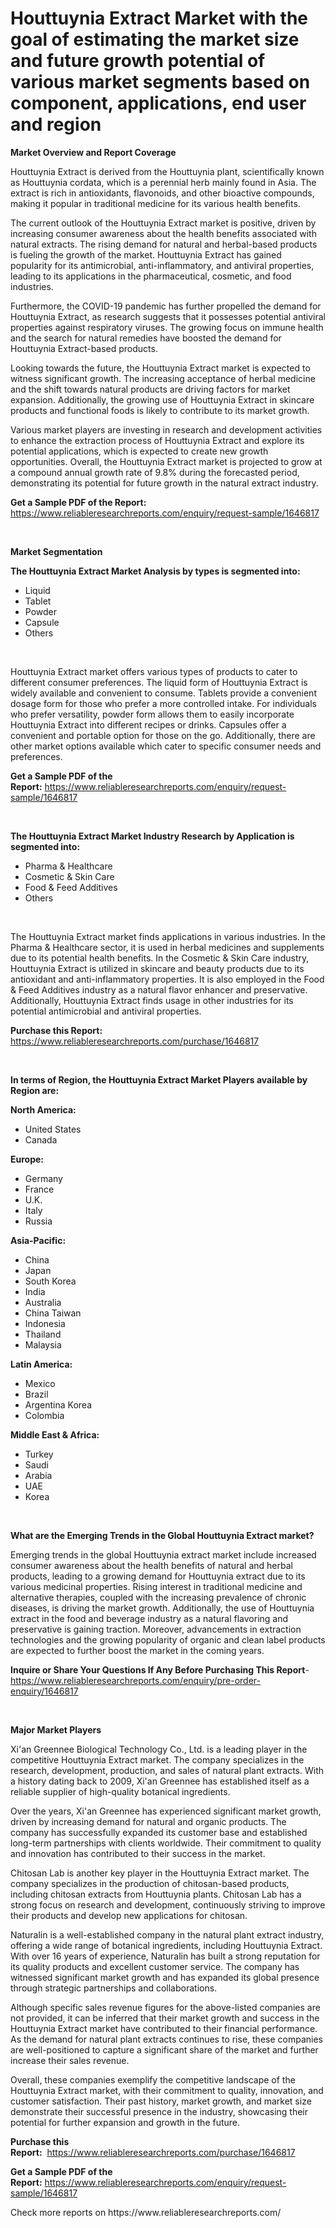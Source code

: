 <p><h1>Houttuynia Extract Market with the goal of estimating the market size and future growth potential of various market segments based on component, applications, end user and region</h1></p><p><strong>Market Overview and Report Coverage</strong></p>
<p><p>Houttuynia Extract is derived from the Houttuynia plant, scientifically known as Houttuynia cordata, which is a perennial herb mainly found in Asia. The extract is rich in antioxidants, flavonoids, and other bioactive compounds, making it popular in traditional medicine for its various health benefits.</p><p>The current outlook of the Houttuynia Extract market is positive, driven by increasing consumer awareness about the health benefits associated with natural extracts. The rising demand for natural and herbal-based products is fueling the growth of the market. Houttuynia Extract has gained popularity for its antimicrobial, anti-inflammatory, and antiviral properties, leading to its applications in the pharmaceutical, cosmetic, and food industries.</p><p>Furthermore, the COVID-19 pandemic has further propelled the demand for Houttuynia Extract, as research suggests that it possesses potential antiviral properties against respiratory viruses. The growing focus on immune health and the search for natural remedies have boosted the demand for Houttuynia Extract-based products.</p><p>Looking towards the future, the Houttuynia Extract market is expected to witness significant growth. The increasing acceptance of herbal medicine and the shift towards natural products are driving factors for market expansion. Additionally, the growing use of Houttuynia Extract in skincare products and functional foods is likely to contribute to its market growth.</p><p>Various market players are investing in research and development activities to enhance the extraction process of Houttuynia Extract and explore its potential applications, which is expected to create new growth opportunities. Overall, the Houttuynia Extract market is projected to grow at a compound annual growth rate of 9.8% during the forecasted period, demonstrating its potential for future growth in the natural extract industry.</p></p>
<p><strong>Get a Sample PDF of the Report:</strong> <a href="https://www.reliableresearchreports.com/enquiry/request-sample/1646817">https://www.reliableresearchreports.com/enquiry/request-sample/1646817</a></p>
<p>&nbsp;</p>
<p><strong>Market Segmentation</strong></p>
<p><strong>The Houttuynia Extract Market Analysis by types is segmented into:</strong></p>
<p><ul><li>Liquid</li><li>Tablet</li><li>Powder</li><li>Capsule</li><li>Others</li></ul></p>
<p>&nbsp;</p>
<p><p>Houttuynia Extract market offers various types of products to cater to different consumer preferences. The liquid form of Houttuynia Extract is widely available and convenient to consume. Tablets provide a convenient dosage form for those who prefer a more controlled intake. For individuals who prefer versatility, powder form allows them to easily incorporate Houttuynia Extract into different recipes or drinks. Capsules offer a convenient and portable option for those on the go. Additionally, there are other market options available which cater to specific consumer needs and preferences.</p></p>
<p><strong>Get a Sample PDF of the Report:</strong>&nbsp;<a href="https://www.reliableresearchreports.com/enquiry/request-sample/1646817">https://www.reliableresearchreports.com/enquiry/request-sample/1646817</a></p>
<p>&nbsp;</p>
<p><strong>The Houttuynia Extract Market Industry Research by Application is segmented into:</strong></p>
<p><ul><li>Pharma & Healthcare</li><li>Cosmetic & Skin Care</li><li>Food & Feed Additives</li><li>Others</li></ul></p>
<p>&nbsp;</p>
<p><p>The Houttuynia Extract market finds applications in various industries. In the Pharma & Healthcare sector, it is used in herbal medicines and supplements due to its potential health benefits. In the Cosmetic & Skin Care industry, Houttuynia Extract is utilized in skincare and beauty products due to its antioxidant and anti-inflammatory properties. It is also employed in the Food & Feed Additives industry as a natural flavor enhancer and preservative. Additionally, Houttuynia Extract finds usage in other industries for its potential antimicrobial and antiviral properties.</p></p>
<p><strong>Purchase this Report:</strong>&nbsp; <a href="https://www.reliableresearchreports.com/purchase/1646817">https://www.reliableresearchreports.com/purchase/1646817</a></p>
<p>&nbsp;</p>
<p><strong>In terms of Region, the Houttuynia Extract Market Players available by Region are:</strong></p>
<p>
    <p> <strong> North America: </strong>
        <ul>
            <li>United States</li>
            <li>Canada</li>
        </ul>
        </p> 
    <p> <strong> Europe: </strong>
        <ul>
            <li>Germany</li>
            <li>France</li>
            <li>U.K.</li>
            <li>Italy</li>
            <li>Russia</li>
        </ul>
        </p> 
    <p> <strong> Asia-Pacific: </strong>
        <ul>
            <li>China</li>
            <li>Japan</li>
            <li>South Korea</li>
            <li>India</li>
            <li>Australia</li>
            <li>China Taiwan</li>
            <li>Indonesia</li>
            <li>Thailand</li>
            <li>Malaysia</li>
        </ul>
        </p> 
    <p> <strong> Latin America: </strong>
        <ul>
            <li>Mexico</li>
            <li>Brazil</li>
            <li>Argentina Korea</li>
            <li>Colombia</li>
        </ul>
        </p> 
    <p> <strong> Middle East & Africa: </strong>
        <ul>
            <li>Turkey</li>
            <li>Saudi</li>
            <li>Arabia</li>
            <li>UAE</li>
            <li>Korea</li>
        </ul>
    </p>
    </p>
<p>&nbsp;</p>
<p><strong>What are the Emerging Trends in the Global Houttuynia Extract market?</strong></p>
<p><p>Emerging trends in the global Houttuynia extract market include increased consumer awareness about the health benefits of natural and herbal products, leading to a growing demand for Houttuynia extract due to its various medicinal properties. Rising interest in traditional medicine and alternative therapies, coupled with the increasing prevalence of chronic diseases, is driving the market growth. Additionally, the use of Houttuynia extract in the food and beverage industry as a natural flavoring and preservative is gaining traction. Moreover, advancements in extraction technologies and the growing popularity of organic and clean label products are expected to further boost the market in the coming years.</p></p>
<p><strong>Inquire or Share Your Questions If Any Before Purchasing This Report</strong>- <a href="https://www.reliableresearchreports.com/enquiry/pre-order-enquiry/1646817">https://www.reliableresearchreports.com/enquiry/pre-order-enquiry/1646817</a></p>
<p>&nbsp;</p>
<p><strong>Major Market Players</strong></p>
<p><p>Xi'an Greennee Biological Technology Co., Ltd. is a leading player in the competitive Houttuynia Extract market. The company specializes in the research, development, production, and sales of natural plant extracts. With a history dating back to 2009, Xi'an Greennee has established itself as a reliable supplier of high-quality botanical ingredients.</p><p>Over the years, Xi'an Greennee has experienced significant market growth, driven by increasing demand for natural and organic products. The company has successfully expanded its customer base and established long-term partnerships with clients worldwide. Their commitment to quality and innovation has contributed to their success in the market.</p><p>Chitosan Lab is another key player in the Houttuynia Extract market. The company specializes in the production of chitosan-based products, including chitosan extracts from Houttuynia plants. Chitosan Lab has a strong focus on research and development, continuously striving to improve their products and develop new applications for chitosan.</p><p>Naturalin is a well-established company in the natural plant extract industry, offering a wide range of botanical ingredients, including Houttuynia Extract. With over 16 years of experience, Naturalin has built a strong reputation for its quality products and excellent customer service. The company has witnessed significant market growth and has expanded its global presence through strategic partnerships and collaborations.</p><p>Although specific sales revenue figures for the above-listed companies are not provided, it can be inferred that their market growth and success in the Houttuynia Extract market have contributed to their financial performance. As the demand for natural plant extracts continues to rise, these companies are well-positioned to capture a significant share of the market and further increase their sales revenue.</p><p>Overall, these companies exemplify the competitive landscape of the Houttuynia Extract market, with their commitment to quality, innovation, and customer satisfaction. Their past history, market growth, and market size demonstrate their successful presence in the industry, showcasing their potential for further expansion and growth in the future.</p></p>
<p><strong>Purchase this Report:</strong>&nbsp;&nbsp;<a href="https://www.reliableresearchreports.com/purchase/1646817">https://www.reliableresearchreports.com/purchase/1646817</a></p>
<p></p>
<p><strong>Get a Sample PDF of the Report:</strong>&nbsp;<a href="https://www.reliableresearchreports.com/enquiry/request-sample/1646817">https://www.reliableresearchreports.com/enquiry/request-sample/1646817</a></p>
<p>Check more reports on https://www.reliableresearchreports.com/</p>